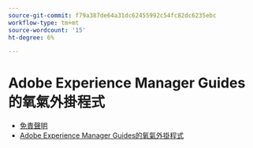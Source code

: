 ```yaml
---
source-git-commit: f79a387de64a31dc62455992c54fc82dc6235ebc
workflow-type: tm+mt
source-wordcount: '15'
ht-degree: 6%

---
```

# Adobe Experience Manager Guides的氧氣外掛程式

- [免責聲明](rebranding-disclaimer.md)
- [Adobe Experience Manager Guides的氧氣外掛程式](use-aem-connector.md)

